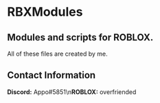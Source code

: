 # RBXModules
## Modules and scripts for ROBLOX.

All of these files are created by me.

## Contact Information

**Discord:** Appo#5851\n**ROBLOX:** overfriended


